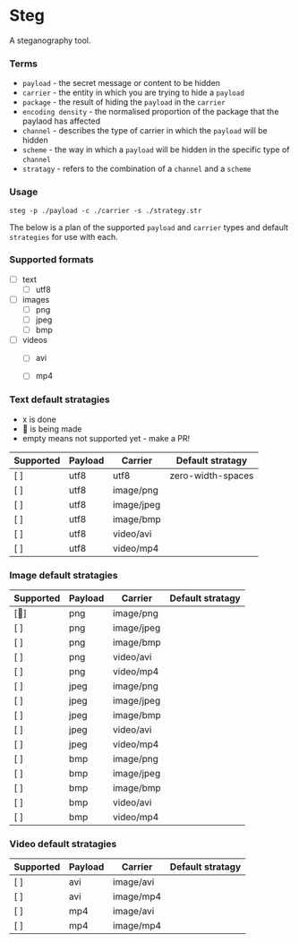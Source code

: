 
# Steg

A steganography tool.

### Terms
  - `payload` - the secret message or content to be hidden
  - `carrier` - the entity in which you are trying to hide a `payload`
  - `package` - the result of hiding the `payload` in the `carrier`
  - `encoding density` - the normalised proportion of the package that the paylaod has affected
  - `channel` - describes the type of carrier in which the `payload` will be hidden
  - `scheme` - the way in which a `payload` will be hidden in the specific type of `channel`
  - `stratagy` - refers to the combination of a `channel` and a `scheme`


### Usage

```
steg -p ./payload -c ./carrier -s ./strategy.str
```

The below is a plan of the supported `payload` and `carrier` types and default `strategies` for use with each.


### Supported formats

 - [ ] text
    - [ ] utf8
 - [ ] images
    - [ ] png
    - [ ] jpeg
    - [ ] bmp
 - [ ] videos
    - [ ] avi
    - [ ] mp4


### Text default stratagies
  - x is done
  - :hammer: is being made
  - empty means not supported yet - make a PR!

| Supported     | Payload       | Carrier       | Default stratagy   |
| ------------- | ------------- | ------------- | ------------------ | 
| [ ]           | utf8          | utf8          | zero-width-spaces  |
| [ ]           | utf8          | image/png     |                    |
| [ ]           | utf8          | image/jpeg    |                    |
| [ ]           | utf8          | image/bmp     |                    |
| [ ]           | utf8          | video/avi     |                    |
| [ ]           | utf8          | video/mp4     |                    |


### Image default stratagies

| Supported     | Payload       | Carrier       | Default stratagy   |
| ------------- | ------------- | ------------- | ------------------ | 
| [:hammer:]    | png           | image/png     |                    |
| [ ]           | png           | image/jpeg    |                    |
| [ ]           | png           | image/bmp     |                    |
| [ ]           | png           | video/avi     |                    |
| [ ]           | png           | video/mp4     |                    |
| [ ]           | jpeg          | image/png     |                    |
| [ ]           | jpeg          | image/jpeg    |                    |
| [ ]           | jpeg          | image/bmp     |                    |
| [ ]           | jpeg          | video/avi     |                    |
| [ ]           | jpeg          | video/mp4     |                    |
| [ ]           | bmp           | image/png     |                    |
| [ ]           | bmp           | image/jpeg    |                    |
| [ ]           | bmp           | image/bmp     |                    |
| [ ]           | bmp           | video/avi     |                    |
| [ ]           | bmp           | video/mp4     |                    |


### Video default stratagies

| Supported     | Payload       | Carrier       | Default stratagy   |
| ------------- | ------------- | ------------- | ------------------ |
| [ ]           | avi           | image/avi     |                    |
| [ ]           | avi           | image/mp4     |                    |
| [ ]           | mp4           | image/avi     |                    |
| [ ]           | mp4           | image/mp4     |                    |

